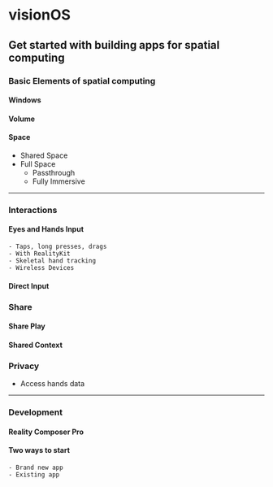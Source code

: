 # visionOS

## Get started with building apps for spatial computing

### Basic Elements of spatial computing

  #### Windows
  #### Volume
  #### Space
  - Shared Space
  - Full Space
    - Passthrough
    - Fully Immersive

---

### Interactions

  #### Eyes and Hands Input
    - Taps, long presses, drags
    - With RealityKit
    - Skeletal hand tracking
    - Wireless Devices
    
  #### Direct Input
  
### Share
  #### Share Play
  #### Shared Context
  
### Privacy
  - Access hands data

---

### Development
  #### Reality Composer Pro
  #### Two ways to start
    - Brand new app
    - Existing app
